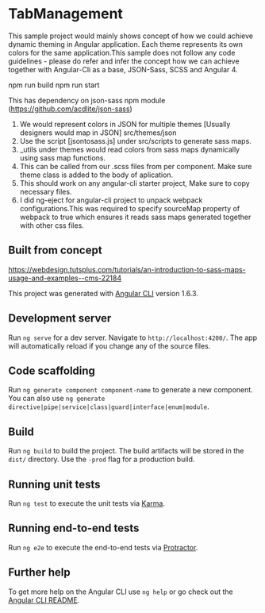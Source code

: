 # TabManagement
This sample project would mainly shows concept of how we could achieve dynamic theming in Angular application. Each theme represents its own colors for the same application.This sample does not follow any code guidelines - please do refer and infer the concept how we can achieve together with Angular-Cli as a base, JSON-Sass, SCSS and Angular 4.

npm run build
npm run start

This has dependency on json-sass npm module (https://github.com/acdlite/json-sass)
1. We would represent colors in JSON for multiple themes [Usually designers would map in JSON]
   src/themes/json
2. Use the script [jsontosass.js] under src/scripts to generate sass maps.
3. _utils under themes would read colors from sass maps dynamically using sass map functions.
4. This can be called from our .scss files from per component. Make sure theme class is added to the body of aplication.
5. This should work on any angular-cli starter project, Make sure to copy necessary files.
6. I did ng-eject for angular-cli project to unpack webpack configurations.This was required to specify sourceMap property of webpack to true which ensures it reads sass maps generated together with other css files.

## Built from concept
https://webdesign.tutsplus.com/tutorials/an-introduction-to-sass-maps-usage-and-examples--cms-22184

This project was generated with [Angular CLI](https://github.com/angular/angular-cli) version 1.6.3.

## Development server

Run `ng serve` for a dev server. Navigate to `http://localhost:4200/`. The app will automatically reload if you change any of the source files.

## Code scaffolding

Run `ng generate component component-name` to generate a new component. You can also use `ng generate directive|pipe|service|class|guard|interface|enum|module`.

## Build

Run `ng build` to build the project. The build artifacts will be stored in the `dist/` directory. Use the `-prod` flag for a production build.

## Running unit tests

Run `ng test` to execute the unit tests via [Karma](https://karma-runner.github.io).

## Running end-to-end tests

Run `ng e2e` to execute the end-to-end tests via [Protractor](http://www.protractortest.org/).

## Further help

To get more help on the Angular CLI use `ng help` or go check out the [Angular CLI README](https://github.com/angular/angular-cli/blob/master/README.md).
